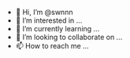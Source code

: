 - 👋 Hi, I’m @swnnn
- 👀 I’m interested in ...
- 🌱 I’m currently learning ...
- 💞️ I’m looking to collaborate on ...
- 📫 How to reach me ...

<!---
swnnn/swnnn is a ✨ special ✨ repository because its `README.md` (this file) appears on your GitHub profile.
You can click the Preview link to take a look at your changes.
--->
